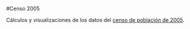#Censo 2005

Cálculos y visualizaciones de los datos del [censo de población de 2005](http://www.dane.gov.co/index.php/es/poblacion-y-registros-vitales/censos/censo-2005/123-demograficas/censos/2694-sistema-de-consulta).
